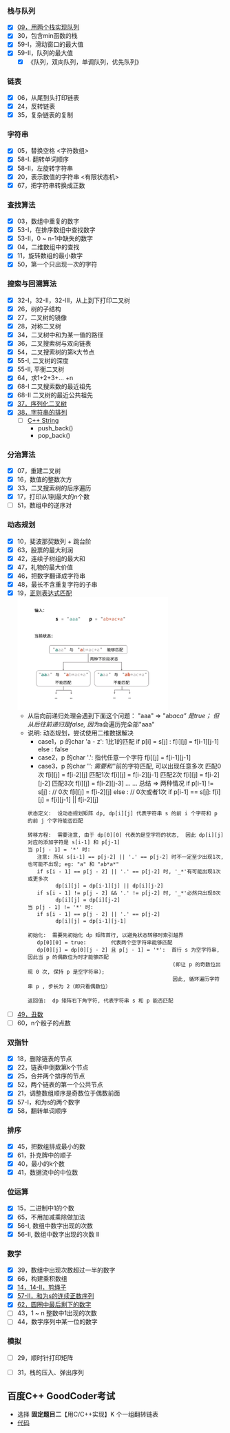 ### 栈与队列
- [x] [09，用两个栈实现队列](https://github.com/kexinchu/LeetCode/blob/master/the_sword_refers_to_the_offer/src_cpp/stack_and_queue-09.cpp)
- [x] 30，包含min函数的栈  
- [x] 59-I，滑动窗口的最大值  
- [x] 59-II，队列的最大值  
   - [x] 《队列，双向队列，单调队列，优先队列》

### 链表
- [x] 06，从尾到头打印链表  
- [x] 24，反转链表  
- [x] 35，复杂链表的复制  

### 字符串
- [x] 05，替换空格  <字符数组>
- [x] 58-I. 翻转单词顺序  
- [x] 58-II，左旋转字符串
- [x] 20，表示数值的字符串 <有限状态机>
- [x] 67，把字符串转换成正数

### 查找算法
- [x] 03，数组中重复的数字
- [x] 53-I，在排序数组中查找数字
- [x] 53-II，0 ~ n-1中缺失的数字
- [x] 04，二维数组中的查找
- [x] 11，旋转数组的最小数字
- [x] 50，第一个只出现一次的字符

### 搜索与回溯算法
- [x] 32-I，32-II，32-III，从上到下打印二叉树
- [x] 26，树的子结构
- [x] 27，二叉树的镜像
- [x] 28，对称二叉树
- [x] 34，二叉树中和为某一值的路径
- [x] 36，二叉搜索树与双向链表
- [x] 54，二叉搜索树的第k大节点
- [x] 55-I, 二叉树的深度
- [x] 55-II, 平衡二叉树
- [x] 64，求1+2+3+… +n
- [x] 68-I  二叉搜索数的最近祖先
- [x] 68-II 二叉树的最近公共祖先
- [x] [37，序列化二叉树](https://github.com/kexinchu/LeetCode/blob/master/the_sword_refers_to_the_offer/src_cpp/reback-37.cpp)
- [x] [38，字符串的排列](https://github.com/kexinchu/LeetCode/blob/master/the_sword_refers_to_the_offer/src_cpp/reback-38.cpp)
   - [ ] [C++ String](https://cplusplus.com/reference/string/string/?kw=string)
      - push_back()
      - pop_back()

### 分治算法
- [x] 07，重建二叉树
- [x] 16，数值的整数次方
- [x] 33，二叉搜索树的后序遍历
- [x] 17，打印从1到最大的n个数
- [ ] 51，数组中的逆序对

### 动态规划
- [x] 10，斐波那契数列 + 跳台阶
- [x] 63，股票的最大利润
- [x] 42，连续子树组的最大和
- [x] 47，礼物的最大价值
- [x] 46，把数字翻译成字符串
- [x] 48，最长不含重复字符的子串
- [x] 19，[正则表达式匹配](https://github.com/kexinchu/LeetCode/blob/master/the_sword_refers_to_the_offer/src_cpp/dynamic-19.jpg)
   <img src="https://github.com/kexinchu/LeetCode/blob/master/the_sword_refers_to_the_offer/pictures/dynamic-19.jpg" width="350px">
   - 从后向前递归处理会遇到下面这个问题： "aaa"  => "ab*a*c*a" 是true； 但从后往前递归是false, 因为*a会遍历完全部"aaa"
   - 说明: 动态规划，尝试使用二维数据解决
      - case1，p 的char 'a - z': 1比1的匹配
         if p[i] = s[j] : f[i][j] = f[i-1][j-1]
         else : false
      - case2，p 的char '.': 指代任意一个字符
         f[i][j] = f[i-1][j-1]
      - case3，p 的char '*': 需要和'*'前的字符匹配, 可以出现任意多次
         匹配0次 f[i][j] = f[i-2][j]
         匹配1次 f[i][j] = f[i-2][j-1]
         匹配2次 f[i][j] = f[i-2][j-2]
         匹配3次 f[i][j] = f[i-2][j-3]
         ... ...
         总结 => 两种情况
            if p[i-1] != s[j] :  // 0次
               f[i][j] = f[i-2][j]
            else :               // 0次或者1次
               if p[i-1] == s[j]: f[i][j] = f[i][j-1] || f[i-2][j]
      ```
      状态定义:  设动态规划矩阵 dp, dp[i][j] 代表字符串 s 的前 i 个字符和 p 的前 j 个字符能否匹配

      转移方程:  需要注意, 由于 dp[0][0] 代表的是空字符的状态,  因此 dp[i][j] 对应的添加字符是 s[i-1] 和 p[j-1]
      当 p[j - 1] = '*' 时:
         注意: 所以 s[i-1] == p[j-2] || '.' == p[j-2] 时不一定至少出现1次, 也可能不出现; eg: "a" 和 "ab*a*"
         if s[i - 1] == p[j - 2] || '.' == p[j-2] 时, '_*'有可能出现1次或更多次
               dp[i][j] = dp[i-1][j] || dp[i][j-2]
         if s[i - 1] != p[j - 2] && '.' != p[j-2] 时, '_*'必然只出现0次
               dp[i][j] = dp[i][j-2]
      当 p[j - 1] != '*' 时:
         if s[i - 1] == p[j - 2] || '.' == p[j-2] 
               dp[i][j] = dp[i-1][j-1]

      初始化:  需要先初始化 dp 矩阵首行, 以避免状态转移时索引越界
         dp[0][0] = true:        代表两个空字符串能够匹配
         dp[0][j] = dp[0][j - 2] 且 p[j - 1] = '*':  首行 s 为空字符串, 因此当 p 的偶数位为时才能够匹配
                                                     (即让 p 的奇数位出现 0 次, 保持 p 是空字符串); 
                                                     因此, 循环遍历字符串 p , 步长为 2（即只看偶数位）

      返回值:  dp 矩阵右下角字符, 代表字符串 s 和 p 能否匹配
      ```
- [ ] [49，丑数]((https://github.com/kexinchu/LeetCode/blob/master/the_sword_refers_to_the_offer/src_cpp/dynamic-49.cpp))
- [ ] 60，n个骰子的点数

### 双指针
- [x] 18，删除链表的节点
- [x] 22，链表中倒数第k个节点
- [x] 25，合并两个排序的节点
- [x] 52，两个链表的第一个公共节点
- [x] 21，调整数组顺序是奇数位于偶数前面
- [x] 57-I，和为s的两个数字
- [x] 58，翻转单词顺序

### 排序
- [x] 45，把数组排成最小的数
- [x] 61，扑克牌中的顺子
- [x] 40，最小的k个数
- [x] 41，数据流中的中位数

### 位运算
- [x] 15，二进制中1的个数
- [x] 65，不用加减乘除做加法
- [x] 56-I, 数组中数字出现的次数
- [x] 56-II,  数组中数字出现的次数 II

### 数学
- [x] 39，数组中出现次数超过一半的数字
- [x] 66，构建乘积数组
- [x] [14，14-II，剪绳子](https://github.com/kexinchu/LeetCode/blob/master/the_sword_refers_to_the_offer/src_cpp/math-14.cpp)
- [x] [57-II，和为s的连续正数序列](https://github.com/kexinchu/LeetCode/blob/master/the_sword_refers_to_the_offer/src_cpp/math-57-II.cpp)
- [x] [62，圆圈中最后剩下的数字](https://github.com/kexinchu/LeetCode/blob/master/the_sword_refers_to_the_offer/src_cpp/math-62.cpp)
- [ ] 43，1 ~ n 整数中1出现的次数
- [ ] 44，数字序列中某一位的数字

### 模拟
- [ ] 29，顺时针打印矩阵
- [ ] 31，栈的压入、弹出序列


## 百度C++ GoodCoder考试
- 选择 **固定题目二**【用C/C++实现】K 个一组翻转链表
- [代码](https://github.com/kexinchu/LeetCode/tree/master/reverse-k-group-link-list)